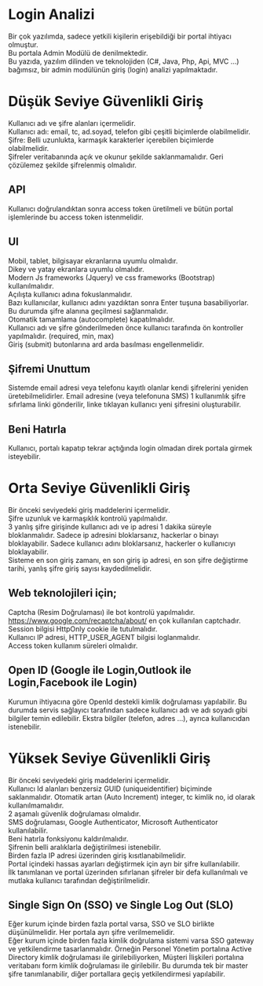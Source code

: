 # Login Analizi
Bir çok yazılımda, sadece yetkili kişilerin erişebildiği bir portal ihtiyacı olmuştur.\
Bu portala Admin Modülü de denilmektedir.\
Bu yazıda, yazılım dilinden ve teknolojiden (C#, Java, Php, Api, MVC …) bağımsız, bir admin modülünün giriş (login) analizi yapılmaktadır.


# Düşük Seviye Güvenlikli Giriş
Kullanıcı adı ve şifre alanları içermelidir.\
Kullanıcı adı: email, tc, ad.soyad, telefon gibi çeşitli biçimlerde olabilmelidir.\
Şifre: Belli uzunlukta, karmaşık karakterler içerebilen biçimlerde olabilmelidir.\
Şifreler veritabanında açık ve okunur şekilde saklanmamalıdır. Geri çözülemez şekilde şifrelenmiş olmalıdır.

## API
Kullanıcı doğrulandıktan sonra access token üretilmeli ve bütün portal işlemlerinde bu access token istenmelidir.

## UI
Mobil, tablet, bilgisayar ekranlarına uyumlu olmalıdır.\
Dikey ve yatay ekranlara uyumlu olmalıdır.\
Modern Js frameworks (Jquery) ve css frameworks (Bootstrap) kullanılmalıdır.\
Açılışta kullanıcı adına fokuslanmalıdır.\
Bazı kullanıcılar, kullanıcı adını yazdıktan sonra Enter tuşuna basabiliyorlar. Bu durumda şifre alanına geçilmesi sağlanmalıdır.\
Otomatik tamamlama (autocomplete) kapatılmalıdır.\
Kullanıcı adı ve şifre gönderilmeden önce kullanıcı tarafında ön kontroller yapılmalıdır. (required, min, max)\
Giriş (submit) butonlarına ard arda basılması engellenmelidir.

## Şifremi Unuttum
Sistemde email adresi veya telefonu kayıtlı olanlar kendi şifrelerini yeniden üretebilmelidirler. Email adresine (veya telefonuna SMS) 1 kullanımlık şifre sıfırlama linki gönderilir, linke tıklayan kullanıcı yeni şifresini oluşturabilir.

## Beni Hatırla
Kullanıcı, portalı kapatıp tekrar açtığında login olmadan direk portala girmek isteyebilir.






# Orta Seviye Güvenlikli Giriş
Bir önceki seviyedeki giriş maddelerini içermelidir.\
Şifre uzunluk ve karmaşıklık kontrolü yapılmalıdır.\
3 yanlış şifre girişinde kullanıcı adı ve ip adresi 1 dakika süreyle bloklanmalıdır. Sadece ip adresini bloklarsanız, hackerlar o binayı bloklayabilir. Sadece kullanıcı adını bloklarsanız, hackerler o kullanıcıyı bloklayabilir.\
Sisteme en son giriş zamanı, en son giriş ip adresi, en son şifre değiştirme tarihi, yanlış şifre giriş sayısı kaydedilmelidir.

## Web teknolojileri için;
Captcha (Resim Doğrulaması) ile bot kontrolü yapılmalıdır.\
https://www.google.com/recaptcha/about/ en çok kullanılan captchadır.\
Session bilgisi HttpOnly cookie ile tutulmalıdır.\
Kullanıcı IP adresi, HTTP_USER_AGENT bilgisi loglanmalıdır.\
Access token kullanım süreleri olmalıdır.

## Open ID (Google ile Login,Outlook ile Login,Facebook ile Login)
Kurumun ihtiyacına göre OpenId destekli kimlik doğrulaması yapılabilir. Bu durumda servis sağlayıcı tarafından sadece kullanıcı adı ve adı soyadı gibi bilgiler temin edilebilir. Ekstra bilgiler (telefon, adres …), ayrıca kullanıcıdan istenebilir.






# Yüksek Seviye Güvenlikli Giriş
Bir önceki seviyedeki giriş maddelerini içermelidir.\
Kullanıcı Id alanları benzersiz GUID (uniqueidentifier) biçiminde saklanmalıdır. Otomatik artan (Auto Increment) integer, tc kimlik no, id olarak kullanılmamalıdır.\
2 aşamalı güvenlik doğrulaması olmalıdır.\
SMS doğrulaması, Google Authenticator, Microsoft Authenticator kullanılabilir.\
Beni hatırla fonksiyonu kaldırılmalıdır.\
Şifrenin belli aralıklarla değiştirilmesi istenebilir.\
Birden fazla IP adresi üzerinden giriş kısıtlanabilmelidir.\
Portal içindeki hassas ayarları değiştirmek için ayrı bir şifre kullanılabilir.\
İlk tanımlanan ve portal üzerinden sıfırlanan şifreler bir defa kullanılmalı ve mutlaka kullanıcı tarafından değiştirilmelidir.

## Single Sign On (SSO) ve Single Log Out (SLO)
Eğer kurum içinde birden fazla portal varsa, SSO ve SLO birlikte düşünülmelidir. Her portala ayrı şifre verilmemelidir.\
Eğer kurum içinde birden fazla kimlik doğrulama sistemi varsa SSO gateway ve yetkilendirme tasarlanmalıdır. Örneğin Personel Yönetim portalına Active Directory kimlik doğrulaması ile girilebiliyorken, Müşteri İlişkileri portalına veritabanı form kimlik doğrulaması ile girilebilir. Bu durumda tek bir master şifre tanımlanabilir, diğer portallara geçiş yetkilendirmesi yapılabilir.
